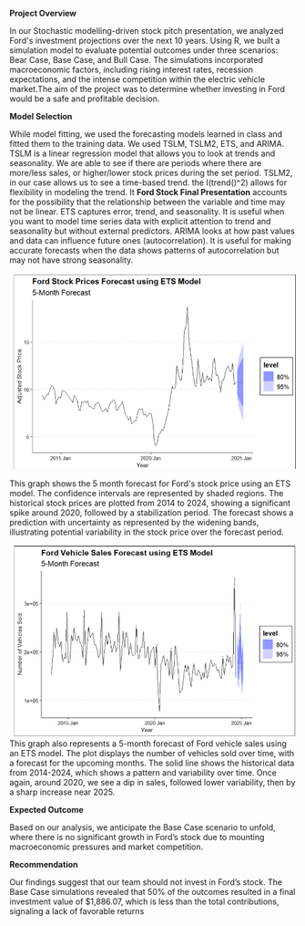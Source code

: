 **Project Overview**

In our Stochastic modelling-driven stock pitch presentation, we analyzed Ford's investment projections over the next 10 years. Using R, we built a simulation model to evaluate potential outcomes under three scenarios: Bear Case, Base Case, and Bull Case. The simulations incorporated macroeconomic factors, including rising interest rates, recession expectations, and the intense competition within the electric vehicle market.The aim of the project was to determine whether investing in Ford would be a safe and profitable decision.

**Model Selection**

While model fitting, we used the forecasting models learned in class and fitted them to the training data. We used TSLM, TSLM2, ETS, and ARIMA.
TSLM is a linear regression model that allows you to look at trends and seasonality. We are able to see if there are periods where there are more/less sales, or higher/lower stock prices during the set period.
TSLM2, in our case allows us to see a time-based trend. the I(trend()^2) allows for flexibility in modeling the trend. It
**Ford Stock Final Presentation**
accounts for the possibility that the relationship between the variable and time may not be linear.
ETS captures error, trend, and seasonality. It is useful when you want to model time series data with explicit attention to trend and seasonality but without external predictors.
ARIMA looks at how past values and data can influence future ones (autocorrelation). It is useful for making accurate forecasts when the data shows patterns of autocorrelation but may not have strong seasonality.


![Alt Text](https://github.com/Thokozile23/William-and-Mary-Portfolio/blob/1272818a13e925c2488efba772159999bb0f1263/Stochastic%20Modelling%20Final%20Project/ford%20graph1.png)

This graph shows the 5 month forecast for Ford's stock price using an ETS model. The confidence intervals are represented by shaded regions. The historical stock prices are plotted from 2014 to 2024, showing a significant spike around 2020, followed by a stabilization period. The forecast shows a prediction with uncertainty as represented by the widening bands, illustrating potential variability in the stock price over the forecast period.



![Alt Text](https://github.com/Thokozile23/William-and-Mary-Portfolio/blob/1b422ed58d7f2a9536b126437b835444d26c0ccc/Stochastic%20Modelling%20Final%20Project/ford%20graph2.png)
This graph also represents a 5-month forecast of Ford vehicle sales using an ETS model. The plot displays the number of vehicles sold over time, with a forecast for the upcoming months. The solid line shows the historical data from 2014-2024, which shows a pattern and variability over time. Once again, around 2020, we see a dip in sales, followed lower variability, then by a sharp increase near 2025.

**Expected Outcome**

Based on our analysis, we anticipate the Base Case scenario to unfold, where there is no significant growth in Ford’s stock due to mounting macroeconomic pressures and market competition.

**Recommendation**

Our findings suggest that our team should not invest in Ford’s stock. The Base Case simulations revealed that 50% of the outcomes resulted in a final investment value of $1,886.07, which is less than the total contributions, signaling a lack of favorable returns

